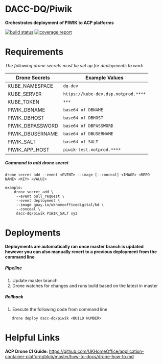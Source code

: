 # DACC-DQ/Piwik
>
**Orchestrates deployment of PIWIK to ACP platforms**

[![build status](https://gitlab.digital.homeoffice.gov.uk/dacc-dq/piwik/badges/master/build.svg)](https://gitlab.digital.homeoffice.gov.uk/dacc-dq/piwik/commits/master)
[![coverage report](https://gitlab.digital.homeoffice.gov.uk/dacc-dq/piwik/badges/master/coverage.svg)](https://gitlab.digital.homeoffice.gov.uk/dacc-dq/piwik/commits/master)

# Requirements
*The following drone secrets must be set up for deployments to work*

| Drone Secrets | Example Values |
| -------- | -------- |
| KUBE_NAMESPACE | `dq-dev` |
| KUBE_SERVER | `https://kube-dev.dsp.notprod.****` |
| KUBE_TOKEN | `***` |
| PIWIK_DBNAME | `base64 of DBNAME` |
| PIWIK_DBHOST | `base64 of DBHOST` |
| PIWIK_DBPASSWORD | `base64 of DBPASSWORD` |
| PIWIK_DBUSERNAME | `base64 of DBUSERNAME` |
| PIWIK_SALT | `base64 of SALT` |
| PIWIK_APP_HOST | `piwik-test.notprod.****` |

##### Command to add drone secret
`drone secret add --event <EVENT> --image [--conceal] <IMAGE> <REPO NAME> <KEY> <VALUE>`
```
example:
    drone secret add \
     --event pull_request \
     --event deployment \
     --image quay.io/ukhomeofficedigital/kd \
     --conceal \
     dacc-dq/piwik PIWIK_SALT xyz
```

# Deployments
> 
**Deployments are automatically ran once master branch is updated however you can also manually revert to a previous deployment from the command line**

##### Pipeline
1. Update master branch
2. Drone watches for changes and runs build based on the latest in master

##### Rollback
1. Execute the following code from command line

```
   drone deploy dacc-dq/piwik <BUILD NUMBER>
```

# Helpful Links
**ACP Drone CI Guide:** https://github.com/UKHomeOffice/application-container-platform/blob/master/how-to-docs/drone-how-to.md
